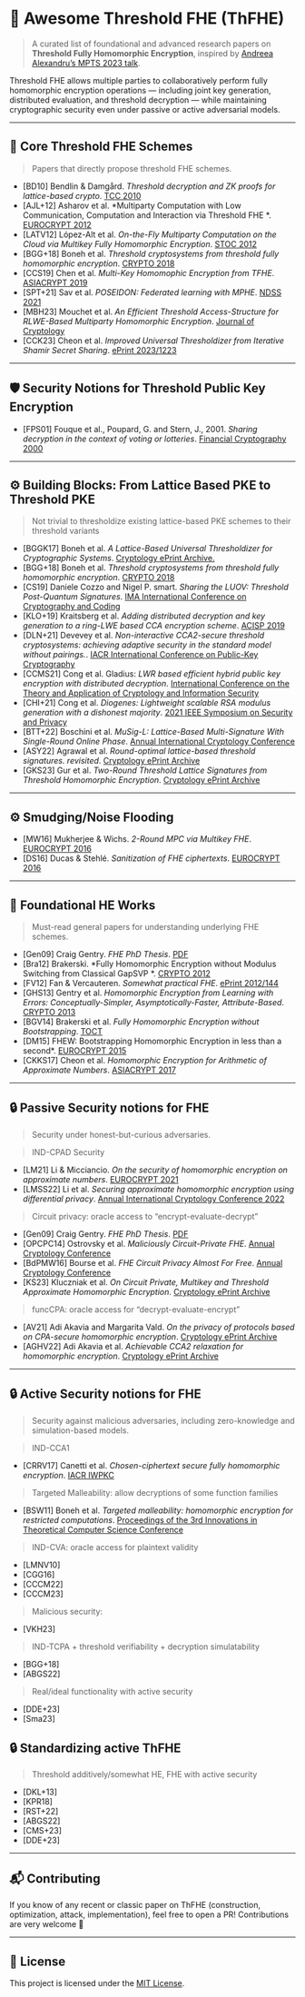 # 🔐 Awesome Threshold FHE (ThFHE)

> A curated list of foundational and advanced research papers on **Threshold Fully Homomorphic Encryption**, inspired by [Andreea Alexandru’s MPTS 2023 talk](https://csrc.nist.gov/csrc/media/Presentations/2023/mpts2023-day3-talk-fhe-blocks/images-media/mpts2023-3c1-slides--andreea--threshold-FHE-blocks.pdf).

Threshold FHE allows multiple parties to collaboratively perform fully homomorphic encryption operations — including joint key generation, distributed evaluation, and threshold decryption — while maintaining cryptographic security even under passive or active adversarial models.

---

## 🧱 Core Threshold FHE Schemes

> Papers that directly propose threshold FHE schemes.

- [BD10] Bendlin & Damgård. *Threshold decryption and ZK proofs for lattice-based crypto*. [TCC 2010](https://eprint.iacr.org/2009/391.pdf)
- [AJL+12] Asharov et al. *Multiparty Computation with Low Communication,
Computation and Interaction via Threshold FHE
*. [EUROCRYPT 2012](https://eprint.iacr.org/2011/613.pdf)
- [LATV12] López-Alt et al. *On-the-Fly Multiparty Computation on the Cloud via Multikey Fully Homomorphic Encryption*. [STOC 2012](https://eprint.iacr.org/2013/094)
- [BGG+18] Boneh et al. *Threshold cryptosystems from threshold fully homomorphic encryption*. [CRYPTO 2018](https://eprint.iacr.org/2017/956.pdf)
- [CCS19] Chen et al. *Multi-Key Homomophic Encryption from TFHE*. [ASIACRYPT 2019](https://eprint.iacr.org/2019/116.pdf)
- [SPT+21] Sav et al. *POSEIDON: Federated learning with MPHE*. [NDSS 2021](https://arxiv.org/abs/2104.10295)
- [MBH23] Mouchet et al. *An Efficient Threshold Access-Structure for RLWE-Based Multiparty Homomorphic Encryption*. [Journal of Cryptology](https://eprint.iacr.org/2022/780)
- [CCK23] Cheon et al. *Improved Universal Thresholdizer from Iterative Shamir Secret Sharing*. [ePrint 2023/1223](https://eprint.iacr.org/2023/1223)

---

## 🛡️ Security Notions for Threshold Public Key Encryption

- [FPS01] Fouque et al., Poupard, G. and Stern, J., 2001. *Sharing decryption in the context of voting or lotteries*. [Financial Cryptography 2000](https://www.di.ens.fr/~stern/data/St85.pdf)

---

## ⚙️ Building Blocks: From Lattice Based PKE  to Threshold PKE 

> Not trivial to thresholdize existing lattice-based PKE schemes to their threshold variants

- [BGGK17] Boneh et al. *A Lattice-Based Universal Thresholdizer for Cryptographic Systems*. [Cryptology ePrint Archive.](https://eprint.iacr.org/2017/251.pdf)
- [BGG+18] Boneh et al. *Threshold cryptosystems from threshold fully homomorphic encryption*. [CRYPTO 2018](https://eprint.iacr.org/2017/956.pdf)
- [CS19] Daniele Cozzo and Nigel P. smart. *Sharing the LUOV: Threshold Post-Quantum Signatures*. [IMA International Conference on Cryptography and Coding](https://eprint.iacr.org/2019/1060)
- [KLO+19] Kraitsberg et al. *Adding distributed decryption and key generation to a ring-LWE based CCA encryption scheme*. [ACISP 2019](https://eprint.iacr.org/2018/1034.pdf)
- [DLN+21] Devevey et al. *Non-interactive CCA2-secure threshold cryptosystems: achieving adaptive security in the standard model without
pairings.*. [IACR International Conference on Public-Key Cryptography](https://eprint.iacr.org/2021/630)
- [CCMS21] Cong et al. Gladius: *LWR based efficient hybrid public key encryption with distributed decryption*. [International Conference on the Theory
and Application of Cryptology and Information Security](https://www.iacr.org/archive/asiacrypt2021/130900030/130900030.pdf)
- [CHI+21] Cong et al. *Diogenes: Lightweight scalable RSA modulus generation
with a dishonest majority*. [2021 IEEE Symposium on Security and Privacy](https://eprint.iacr.org/2020/374)
- [BTT+22] Boschini et al. *MuSig-L: Lattice-Based Multi-Signature With Single-Round Online Phase*. [Annual International Cryptology Conference](https://eprint.iacr.org/2022/1036)
- [ASY22] Agrawal et al.  *Round-optimal lattice-based threshold signatures. revisited*. [Cryptology ePrint Archive](https://eprint.iacr.org/2022/6346)
- [GKS23] Gur et al.  *Two-Round Threshold Lattice Signatures from Threshold Homomorphic Encryption*. [Cryptology ePrint Archive](https://eprint.iacr.org/2023/1318)

---

## ⚙️ Smudging/Noise Flooding

- [MW16] Mukherjee & Wichs. *2-Round MPC via Multikey FHE*. [EUROCRYPT 2016](https://eprint.iacr.org/2015/345.pdf)
- [DS16] Ducas & Stehlé. *Sanitization of FHE ciphertexts*. [EUROCRYPT 2016](https://eprint.iacr.org/2016/164.pdf)

---

## 📖 Foundational HE Works

> Must-read general papers for understanding underlying FHE schemes.

- [Gen09] Craig Gentry. *FHE PhD Thesis*. [PDF](https://crypto.stanford.edu/craig/craig-thesis.pdf)
- [Bra12] Brakerski. *Fully Homomorphic Encryption without Modulus Switching
from Classical GapSVP
*. [CRYPTO 2012](https://eprint.iacr.org/2012/078.pdf)
- [FV12] Fan & Vercauteren. *Somewhat practical FHE*. [ePrint 2012/144](https://eprint.iacr.org/2012/144)
- [GHS13] Gentry et al. *Homomorphic Encryption from Learning with Errors:
Conceptually-Simpler, Asymptotically-Faster, Attribute-Based*. [CRYPTO 2013](https://eprint.iacr.org/2013/340.pdf)
- [BGV14] Brakerski et al. *Fully Homomorphic Encryption without Bootstrapping*. [TOCT](https://eprint.iacr.org/2011/277.pdf)
- [DM15] FHEW: Bootstrapping Homomorphic Encryption in less than a second*. [EUROCRYPT 2015](https://eprint.iacr.org/2016/870)
- [CKKS17] Cheon et al. *Homomorphic Encryption
for Arithmetic of Approximate Numbers*. [ASIACRYPT 2017](https://eprint.iacr.org/2016/421.pdf)

---

## 🔒 Passive Security notions for FHE

> Security under honest-but-curious adversaries.

>IND-CPAD Security

- [LM21] Li & Micciancio. *On the security of homomorphic encryption on approximate numbers*. [EUROCRYPT 2021](https://eprint.iacr.org/2020/1533.pdf)
- [LMSS22] Li et al. *Securing approximate homomorphic encryption using differential privacy*. [Annual International Cryptology Conference 2022](https://eprint.iacr.org/2022/816)

>Circuit privacy: oracle access to “encrypt-evaluate-decrypt” 

- [Gen09] Craig Gentry. *FHE PhD Thesis*. [PDF](https://crypto.stanford.edu/craig/craig-thesis.pdf)
- [OPCPC14] Ostrovsky et al. *Maliciously Circuit-Private FHE*. [Annual Cryptology Conference](https://eprint.iacr.org/2013/307.pdf)
- [BdPMW16]  Bourse et al. *FHE Circuit Privacy Almost For Free*. [Annual Cryptology Conference](https://eprint.iacr.org/2016/381.pdf)
- [KS23]  Kluczniak et al. *On Circuit Private, Multikey and Threshold Approximate Homomorphic Encryption*. [Cryptology ePrint Archive](https://eprint.iacr.org/2023/301)

>funcCPA: oracle access for “decrypt-evaluate-encrypt”

- [AV21]  Adi Akavia and Margarita Vald. *On the privacy of protocols based on CPA-secure homomorphic encryption*. [Cryptology ePrint Archive](https://eprint.iacr.org/2021/803)
- [AGHV22]  Adi Akavia et al. *Achievable CCA2 relaxation for homomorphic encryption*. [Cryptology ePrint Archive](https://eprint.iacr.org/2022/282)

---

## 🔒 Active Security notions for FHE

> Security against malicious adversaries, including zero-knowledge and simulation-based models.

> IND-CCA1

- [CRRV17]  Canetti et al. *Chosen-ciphertext secure fully homomorphic encryption*. [IACR IWPKC](https://www.iacr.org/archive/pkc2017/101750203/101750203.pdf)

> Targeted Malleability: allow decryptions of some function families

- [BSW11]  Boneh et al. *Targeted malleability: homomorphic encryption for restricted computations*. [Proceedings of the  3rd Innovations in Theoretical Computer
Science Conference](https://eprint.iacr.org/2011/311)

>IND-CVA:  oracle access for plaintext validity

- [LMNV10]
- [CGG16]
- [CCCM22]
- [CCCM23]

>Malicious security: 

- [VKH23]

>IND-TCPA + threshold verifiability + decryption simulatability

- [BGG+18]
- [ABGS22]

>Real/ideal functionality with active security

- [DDE+23]
- [Sma23]

## 🔒 Standardizing active ThFHE

>Threshold additively/somewhat HE, FHE with active security

- [DKL+13] 
- [KPR18]
- [RST+22]
- [ABGS22]
- [CMS+23]
- [DDE+23]

---

## 📬 Contributing

If you know of any recent or classic paper on ThFHE (construction, optimization, attack, implementation), feel free to open a PR! Contributions are very welcome 🚀

---

## 📘 License

This project is licensed under the [MIT License](https://opensource.org/licenses/MIT).